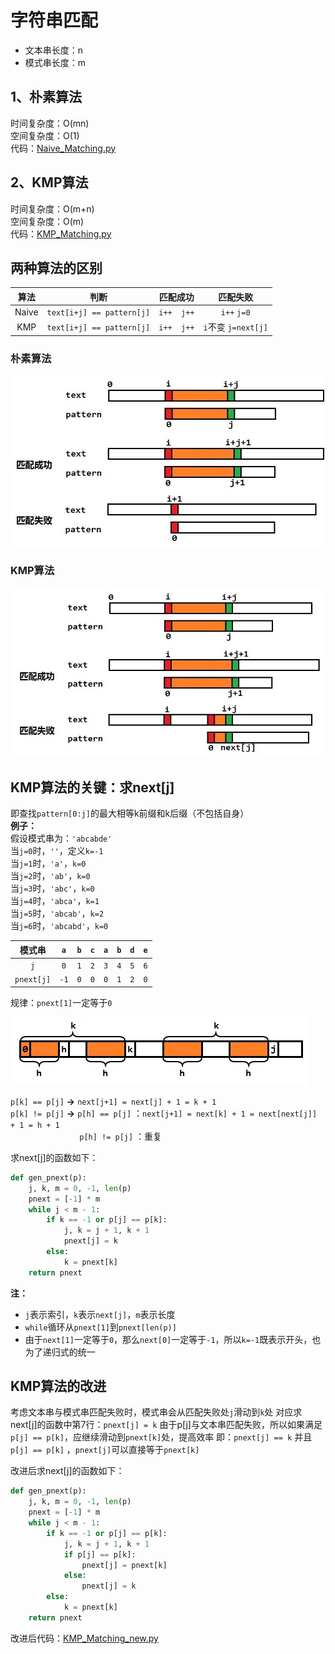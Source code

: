 # 字符串匹配

- 文本串长度：n
- 模式串长度：m

## 1、朴素算法
时间复杂度：O(mn)  
空间复杂度：O(1)  
代码：[Naive_Matching.py](code/Naive_Matching.py)

## 2、KMP算法
时间复杂度：O(m+n)  
空间复杂度：O(m)  
代码：[KMP_Matching.py](code/KMP_Matching.py)

## 两种算法的区别

| 算法  | 判断                    | 匹配成功 | 匹配失败        |
| :---: | :---:                   | :---:    | :---:           |
| Naive | `text[i+j] == pattern[j]` | `i++  j++` | `i++`   `j=0`       |
| KMP   | `text[i+j] == pattern[j]` | `i++  j++` | `i`不变 `j=next[j]` |

### 朴素算法

![朴素算法](https://github.com/Donrinho/Algorithm/raw/master/String/picture/01.jpg)

### KMP算法

![KMP算法](https://github.com/Donrinho/Algorithm/raw/master/String/picture/02.jpg)

## KMP算法的关键：求next[j]
即查找`pattern[0:j]`的最大相等k前缀和k后缀（不包括自身）  
**例子：**  
假设模式串为：`'abcabde'`  
当`j=0`时，`''`，定义`k=-1`  
当`j=1`时，`'a'`，`k=0`  
当`j=2`时，`'ab'`，`k=0`  
当`j=3`时，`'abc'`，`k=0`  
当`j=4`时，`'abca'`，`k=1`  
当`j=5`时，`'abcab'`，`k=2`  
当`j=6`时，`'abcabd'`，`k=0`  

| 模式串  | `a` | `b` | `c` | `a` | `b` | `d` | `e` |
| :---: | :---: | :---: | :---: | :---: | :---: | :---: | :---: |
| `j` | `0` | `1` | `2` | `3` | `4` | `5` | `6` |
| `pnext[j]` | `-1` | `0` | `0` | `0` | `1` | `2` | `0` |

规律：`pnext[1]`一定等于`0`  

![pnext](https://github.com/Donrinho/Algorithm/raw/master/String/picture/03.jpg)  

`p[k] == p[j]` **→** `next[j+1] = next[j] + 1 = k + 1`  
`p[k] != p[j]` **→** `p[h] == p[j]` ：`next[j+1] = next[k] + 1 = next[next[j]] + 1 = h + 1`  
&nbsp;&nbsp;&nbsp;&nbsp;&nbsp;&nbsp;&nbsp;&nbsp;&nbsp;&nbsp;&nbsp;&nbsp;&nbsp;&nbsp;&nbsp;&nbsp;&nbsp;&nbsp;&nbsp;&nbsp;&nbsp;&nbsp;&nbsp;&nbsp;&nbsp;&nbsp;&nbsp;&nbsp;`p[h] != p[j]` ：重复  

求next[j]的函数如下：
```python
def gen_pnext(p):
    j, k, m = 0, -1, len(p)
    pnext = [-1] * m
    while j < m - 1:
        if k == -1 or p[j] == p[k]:
            j, k = j + 1, k + 1
            pnext[j] = k
        else:
            k = pnext[k]
    return pnext
```
**注：**  
- `j`表示索引，`k`表示`next[j]`，`m`表示长度
- `while`循环从`pnext[1]`到`pnext[len(p)]`
- 由于`next[1]`一定等于`0`，那么`next[0]`一定等于`-1`，所以`k=-1`既表示开头，也为了递归式的统一

## KMP算法的改进
考虑文本串与模式串匹配失败时，模式串会从匹配失败处`j`滑动到`k`处
对应求next[j]的函数中第7行：`pnext[j] = k`
由于p[j]与文本串匹配失败，所以如果满足`p[j] == p[k]`，应继续滑动到`pnext[k]`处，提高效率
即：`pnext[j] == k` 并且 `p[j] == p[k]` ，`pnext[j]`可以直接等于`pnext[k]`

改进后求next[j]的函数如下：
```python
def gen_pnext(p):
    j, k, m = 0, -1, len(p)
    pnext = [-1] * m
    while j < m - 1:
        if k == -1 or p[j] == p[k]:
            j, k = j + 1, k + 1
            if p[j] == p[k]:
                pnext[j] = pnext[k]
            else:
                pnext[j] = k
        else:
            k = pnext[k]
    return pnext
```

改进后代码：[KMP_Matching_new.py](code/KMP_Matching_new.py)
